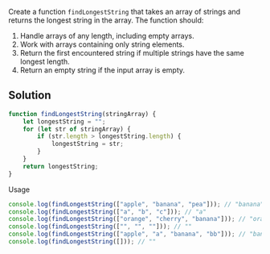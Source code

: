 Create a function `findLongestString` that takes an array of strings and returns the longest string in the array. The function should:
1. Handle arrays of any length, including empty arrays.
2. Work with arrays containing only string elements.
3. Return the first encountered string if multiple strings have the same longest length.
4. Return an empty string if the input array is empty.

## Solution

```javascript
function findLongestString(stringArray) {
    let longestString = "";
    for (let str of stringArray) {
        if (str.length > longestString.length) {
            longestString = str;
        }
    }
    return longestString;
}
```

Usage

```javascript
console.log(findLongestString(["apple", "banana", "pea"])); // "banana"
console.log(findLongestString(["a", "b", "c"])); // "a"
console.log(findLongestString(["orange", "cherry", "banana"])); // "orange"
console.log(findLongestString(["", "", ""])); // ""
console.log(findLongestString(["apple", "a", "banana", "bb"])); // "banana"
console.log(findLongestString([])); // ""
```